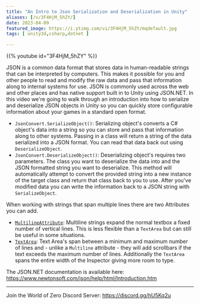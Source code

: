 ```yaml
---
title: "An Intro to Json Serialization and Deserialization in Unity"
aliases: [/v/3F4HjM_5hZY/]
date: 2023-04-09
featured_image: https://i.ytimg.com/vi/3F4HjM_5hZY/mqdefault.jpg
tags: [ unity3d,csharp,dotnet ]

---
```


{{% youtube id="3F4HjM_5hZY" %}}

JSON is a common data format that stores data in human-readable strings that can be interpreted by computers. This makes it possible for you and other people to read and modify the raw data and pass that information along to internal systems for use. JSON is commonly used across the web and other places and has native support built in to Unity using JSON.NET. In this video we're going to walk through an introduction into how to serialize and deserialize JSON objects in Unity so you can quickly store configurable information about your games in a standard open format.

* `JsonConvert.SerializeObject()`: Serializing object's converts a C# object's data into a string so you can store and pass that information along to other systems. Passing in a class will return a string of the data serialized into a JSON format. You can read that data back out using `DeserializeObject`.
* `JsonConvert.DeserializeObject()`: Deserializing object's requires two parameters. The class you want to deserialize the data into and the JSON formatted string you want to deserialize. This method will automatically attempt to convert the provided string into a new instance of the target class and return that class back to you to use. After you've modified data you can write the information back to a JSON string with `SerializeObject`.

When working with strings that span multiple lines there are two Attributes you can add.

* [`MultilineAttribute`](https://docs.unity3d.com/ScriptReference/MultilineAttribute.html): Multiline strings expand the normal textbox a fixed number of vertical lines. This is less flexible than a `TextArea` but can still be useful in some situations.
* [`TextArea`](https://docs.unity3d.com/ScriptReference/TextAreaAttribute.html): Text Area's span between a minimum and maximum number of lines and - unlike a `Multiline` attribute - they will add scrollbars if the text exceeds the maximum number of lines. Additionally the `TextArea` spans the entire width of the Inspector giving more room to type.

The JSON.NET documentation is available here: https://www.newtonsoft.com/json/help/html/Introduction.htm

***

Join the World of Zero Discord Server: https://discord.gg/hU5Kq2u